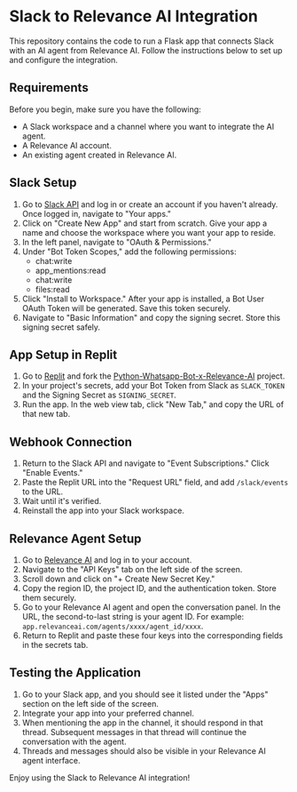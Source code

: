 # Slack to Relevance AI Integration

This repository contains the code to run a Flask app that connects Slack with an AI agent from Relevance AI. Follow the instructions below to set up and configure the integration.

## Requirements

Before you begin, make sure you have the following:

- A Slack workspace and a channel where you want to integrate the AI agent.
- A Relevance AI account.
- An existing agent created in Relevance AI.

## Slack Setup

1. Go to [Slack API](https://api.slack.com/) and log in or create an account if you haven't already. Once logged in, navigate to "Your apps."
2. Click on "Create New App" and start from scratch. Give your app a name and choose the workspace where you want your app to reside.
3. In the left panel, navigate to "OAuth & Permissions."
4. Under "Bot Token Scopes," add the following permissions:
   - chat:write
   - app_mentions:read
   - chat:write
   - files:read
5. Click "Install to Workspace." After your app is installed, a Bot User OAuth Token will be generated. Save this token securely.
6. Navigate to "Basic Information" and copy the signing secret. Store this signing secret safely.

## App Setup in Replit

1. Go to [Replit](https://replit.com/) and fork the [Python-Whatsapp-Bot-x-Relevance-AI](https://replit.com/@SamGoos/Python-Slack-Bot-x-Relevance-AI) project.
2. In your project's secrets, add your Bot Token from Slack as `SLACK_TOKEN` and the Signing Secret as `SIGNING_SECRET`.
3. Run the app. In the web view tab, click "New Tab," and copy the URL of that new tab.

## Webhook Connection

1. Return to the Slack API and navigate to "Event Subscriptions." Click "Enable Events."
2. Paste the Replit URL into the "Request URL" field, and add `/slack/events` to the URL.
3. Wait until it's verified.
4. Reinstall the app into your Slack workspace.

## Relevance Agent Setup

1. Go to [Relevance AI](https://relevance.ai/) and log in to your account.
2. Navigate to the "API Keys" tab on the left side of the screen.
3. Scroll down and click on "+ Create New Secret Key."
4. Copy the region ID, the project ID, and the authentication token. Store them securely.
5. Go to your Relevance AI agent and open the conversation panel. In the URL, the second-to-last string is your agent ID. For example: `app.relevanceai.com/agents/xxxx/agent_id/xxxx`.
6. Return to Replit and paste these four keys into the corresponding fields in the secrets tab.

## Testing the Application

1. Go to your Slack app, and you should see it listed under the "Apps" section on the left side of the screen.
2. Integrate your app into your preferred channel.
3. When mentioning the app in the channel, it should respond in that thread. Subsequent messages in that thread will continue the conversation with the agent.
4. Threads and messages should also be visible in your Relevance AI agent interface.

Enjoy using the Slack to Relevance AI integration!